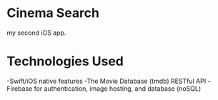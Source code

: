 # Cinema Search
my second iOS app.

# Technologies Used
-Swift/iOS native features 
-The Movie Database (tmdb) RESTful API
-Firebase for authentication, image hosting, and database (noSQL)
